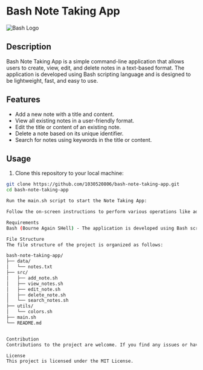 # Bash Note Taking App

![Bash Logo](https://upload.wikimedia.org/wikipedia/commons/8/82/Gnu-bash-logo.svg)

## Description

Bash Note Taking App is a simple command-line application that allows users to create, view, edit, and delete notes in a text-based format. The application is developed using Bash scripting language and is designed to be lightweight, fast, and easy to use.

## Features

- Add a new note with a title and content.
- View all existing notes in a user-friendly format.
- Edit the title or content of an existing note.
- Delete a note based on its unique identifier.
- Search for notes using keywords in the title or content.

## Usage

1. Clone this repository to your local machine:

```bash
git clone https://github.com/1030520806/bash-note-taking-app.git
cd bash-note-taking-app

Run the main.sh script to start the Note Taking App:

Follow the on-screen instructions to perform various operations like adding, viewing, editing, and deleting notes.

Requirements
Bash (Bourne Again SHell) - The application is developed using Bash scripting language and requires Bash to run.

File Structure
The file structure of the project is organized as follows:

bash-note-taking-app/
├── data/
│   └── notes.txt
├── src/
│   ├── add_note.sh
│   ├── view_notes.sh
│   ├── edit_note.sh
│   ├── delete_note.sh
│   └── search_notes.sh
├── utils/
│   └── colors.sh
├── main.sh
└── README.md


Contribution
Contributions to the project are welcome. If you find any issues or have suggestions for improvements, feel free to create a pull request or open an issue.

License
This project is licensed under the MIT License.